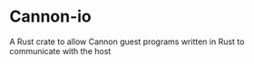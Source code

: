 # Cannon-io

A Rust crate to allow Cannon guest programs written in Rust to communicate with the host
